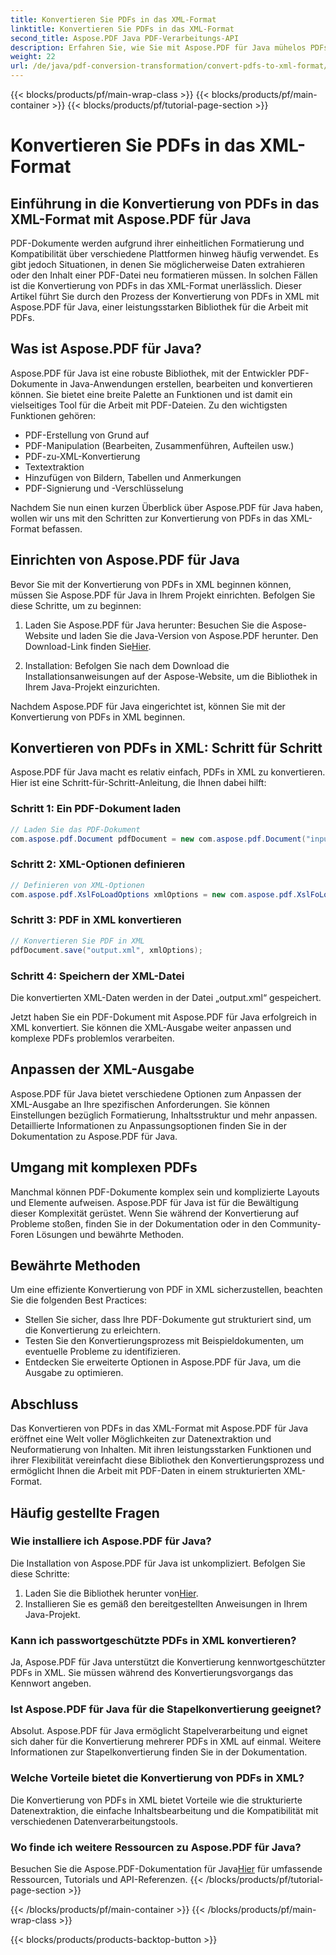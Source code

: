 ```yaml
---
title: Konvertieren Sie PDFs in das XML-Format
linktitle: Konvertieren Sie PDFs in das XML-Format
second_title: Aspose.PDF Java PDF-Verarbeitungs-API
description: Erfahren Sie, wie Sie mit Aspose.PDF für Java mühelos PDFs in XML konvertieren. Schritt-für-Schritt-Anleitung und bewährte Methoden für eine effiziente Konvertierung.
weight: 22
url: /de/java/pdf-conversion-transformation/convert-pdfs-to-xml-format/
---
```


{{< blocks/products/pf/main-wrap-class >}}
{{< blocks/products/pf/main-container >}}
{{< blocks/products/pf/tutorial-page-section >}}

# Konvertieren Sie PDFs in das XML-Format


## Einführung in die Konvertierung von PDFs in das XML-Format mit Aspose.PDF für Java

PDF-Dokumente werden aufgrund ihrer einheitlichen Formatierung und Kompatibilität über verschiedene Plattformen hinweg häufig verwendet. Es gibt jedoch Situationen, in denen Sie möglicherweise Daten extrahieren oder den Inhalt einer PDF-Datei neu formatieren müssen. In solchen Fällen ist die Konvertierung von PDFs in das XML-Format unerlässlich. Dieser Artikel führt Sie durch den Prozess der Konvertierung von PDFs in XML mit Aspose.PDF für Java, einer leistungsstarken Bibliothek für die Arbeit mit PDFs.

## Was ist Aspose.PDF für Java?

Aspose.PDF für Java ist eine robuste Bibliothek, mit der Entwickler PDF-Dokumente in Java-Anwendungen erstellen, bearbeiten und konvertieren können. Sie bietet eine breite Palette an Funktionen und ist damit ein vielseitiges Tool für die Arbeit mit PDF-Dateien. Zu den wichtigsten Funktionen gehören:

- PDF-Erstellung von Grund auf
- PDF-Manipulation (Bearbeiten, Zusammenführen, Aufteilen usw.)
- PDF-zu-XML-Konvertierung
- Textextraktion
- Hinzufügen von Bildern, Tabellen und Anmerkungen
- PDF-Signierung und -Verschlüsselung

Nachdem Sie nun einen kurzen Überblick über Aspose.PDF für Java haben, wollen wir uns mit den Schritten zur Konvertierung von PDFs in das XML-Format befassen.

## Einrichten von Aspose.PDF für Java

Bevor Sie mit der Konvertierung von PDFs in XML beginnen können, müssen Sie Aspose.PDF für Java in Ihrem Projekt einrichten. Befolgen Sie diese Schritte, um zu beginnen:

1.  Laden Sie Aspose.PDF für Java herunter: Besuchen Sie die Aspose-Website und laden Sie die Java-Version von Aspose.PDF herunter. Den Download-Link finden Sie[Hier](https://releases.aspose.com/pdf/java/).

2. Installation: Befolgen Sie nach dem Download die Installationsanweisungen auf der Aspose-Website, um die Bibliothek in Ihrem Java-Projekt einzurichten.

Nachdem Aspose.PDF für Java eingerichtet ist, können Sie mit der Konvertierung von PDFs in XML beginnen.

## Konvertieren von PDFs in XML: Schritt für Schritt

Aspose.PDF für Java macht es relativ einfach, PDFs in XML zu konvertieren. Hier ist eine Schritt-für-Schritt-Anleitung, die Ihnen dabei hilft:

### Schritt 1: Ein PDF-Dokument laden

```java
// Laden Sie das PDF-Dokument
com.aspose.pdf.Document pdfDocument = new com.aspose.pdf.Document("input.pdf");
```

### Schritt 2: XML-Optionen definieren

```java
// Definieren von XML-Optionen
com.aspose.pdf.XslFoLoadOptions xmlOptions = new com.aspose.pdf.XslFoLoadOptions();
```

### Schritt 3: PDF in XML konvertieren

```java
// Konvertieren Sie PDF in XML
pdfDocument.save("output.xml", xmlOptions);
```

### Schritt 4: Speichern der XML-Datei

Die konvertierten XML-Daten werden in der Datei „output.xml“ gespeichert.

Jetzt haben Sie ein PDF-Dokument mit Aspose.PDF für Java erfolgreich in XML konvertiert. Sie können die XML-Ausgabe weiter anpassen und komplexe PDFs problemlos verarbeiten.

## Anpassen der XML-Ausgabe

Aspose.PDF für Java bietet verschiedene Optionen zum Anpassen der XML-Ausgabe an Ihre spezifischen Anforderungen. Sie können Einstellungen bezüglich Formatierung, Inhaltsstruktur und mehr anpassen. Detaillierte Informationen zu Anpassungsoptionen finden Sie in der Dokumentation zu Aspose.PDF für Java.

## Umgang mit komplexen PDFs

Manchmal können PDF-Dokumente komplex sein und komplizierte Layouts und Elemente aufweisen. Aspose.PDF für Java ist für die Bewältigung dieser Komplexität gerüstet. Wenn Sie während der Konvertierung auf Probleme stoßen, finden Sie in der Dokumentation oder in den Community-Foren Lösungen und bewährte Methoden.

## Bewährte Methoden

Um eine effiziente Konvertierung von PDF in XML sicherzustellen, beachten Sie die folgenden Best Practices:

- Stellen Sie sicher, dass Ihre PDF-Dokumente gut strukturiert sind, um die Konvertierung zu erleichtern.
- Testen Sie den Konvertierungsprozess mit Beispieldokumenten, um eventuelle Probleme zu identifizieren.
- Entdecken Sie erweiterte Optionen in Aspose.PDF für Java, um die Ausgabe zu optimieren.

## Abschluss

Das Konvertieren von PDFs in das XML-Format mit Aspose.PDF für Java eröffnet eine Welt voller Möglichkeiten zur Datenextraktion und Neuformatierung von Inhalten. Mit ihren leistungsstarken Funktionen und ihrer Flexibilität vereinfacht diese Bibliothek den Konvertierungsprozess und ermöglicht Ihnen die Arbeit mit PDF-Daten in einem strukturierten XML-Format.

## Häufig gestellte Fragen

### Wie installiere ich Aspose.PDF für Java?

Die Installation von Aspose.PDF für Java ist unkompliziert. Befolgen Sie diese Schritte:
1.  Laden Sie die Bibliothek herunter von[Hier](https://releases.aspose.com/pdf/java/).
2. Installieren Sie es gemäß den bereitgestellten Anweisungen in Ihrem Java-Projekt.

### Kann ich passwortgeschützte PDFs in XML konvertieren?

Ja, Aspose.PDF für Java unterstützt die Konvertierung kennwortgeschützter PDFs in XML. Sie müssen während des Konvertierungsvorgangs das Kennwort angeben.

### Ist Aspose.PDF für Java für die Stapelkonvertierung geeignet?

Absolut. Aspose.PDF für Java ermöglicht Stapelverarbeitung und eignet sich daher für die Konvertierung mehrerer PDFs in XML auf einmal. Weitere Informationen zur Stapelkonvertierung finden Sie in der Dokumentation.

### Welche Vorteile bietet die Konvertierung von PDFs in XML?

Die Konvertierung von PDFs in XML bietet Vorteile wie die strukturierte Datenextraktion, die einfache Inhaltsbearbeitung und die Kompatibilität mit verschiedenen Datenverarbeitungstools.

### Wo finde ich weitere Ressourcen zu Aspose.PDF für Java?

 Besuchen Sie die Aspose.PDF-Dokumentation für Java[Hier](https://reference.aspose.com/pdf/java/) für umfassende Ressourcen, Tutorials und API-Referenzen.
{{< /blocks/products/pf/tutorial-page-section >}}

{{< /blocks/products/pf/main-container >}}
{{< /blocks/products/pf/main-wrap-class >}}

{{< blocks/products/products-backtop-button >}}
